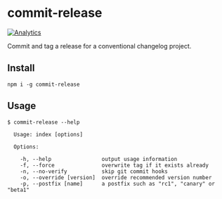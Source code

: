 # commit-release

[![Analytics](https://ga-beacon.appspot.com/UA-45466560-5/commit-release?flat&useReferer)](https://github.com/igrigorik/ga-beacon)

Commit and tag a release for a conventional changelog project.

## Install

```shell
npm i -g commit-release
```

## Usage

```shell
$ commit-release --help

  Usage: index [options]

  Options:

    -h, --help                output usage information
    -f, --force               overwrite tag if it exists already
    -n, --no-verify           skip git commit hooks
    -o, --override [version]  override recommended version number
    -p, --postfix [name]      a postfix such as "rc1", "canary" or "beta1"
```
